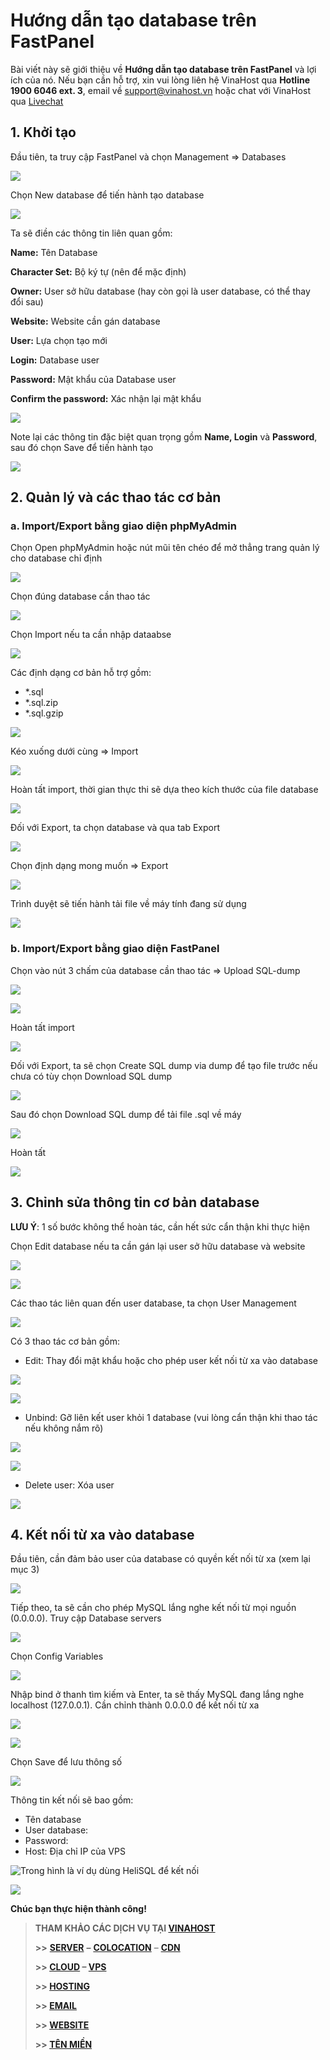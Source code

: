 # Hướng dẫn tạo database trên FastPanel

Bài viết này sẽ giới thiệu về **Hướng dẫn tạo database trên FastPanel** và lợi ích của nó. Nếu bạn cần hỗ trợ, xin vui lòng liên hệ VinaHost qua **Hotline 1900 6046 ext. 3**, email về [support@vinahost.vn](mailto:support@vinahost.vn) hoặc chat với VinaHost qua [Livechat](https://livechat.vinahost.vn)

## 1. Khởi tạo

Đầu tiên, ta truy cập FastPanel và chọn Management => Databases

 ![](attachments/b827ff42-14e1-419e-9a21-bf6575b22f1a.png)

Chọn New database để tiến hành tạo database

 ![](attachments/8445ecc2-8c01-4df4-a581-7faf4fe6a531.png)

Ta sẽ điền các thông tin liên quan gồm:

**Name:** Tên Database

**Character Set:** Bộ ký tự (nên để mặc định)

**Owner:** User sở hữu database (hay còn gọi là user database, có thể thay đổi sau)

**Website:** Website cần gán database

**User:** Lựa chọn tạo mới

**Login:** Database user

**Password:** Mật khẩu của Database user

**Confirm the password:** Xác nhận lại mật khẩu

 ![](attachments/e2e4cd7e-daae-482e-b591-d65393b9ae78.png)

Note lại các thông tin đặc biệt quan trọng gồm **Name, Login** và **Password**, sau đó chọn Save để tiến hành tạo

 ![](attachments/4c469a43-987f-4e34-b4d8-7d94ecaa7c38.png)

## 2. Quản lý và các thao tác cơ bản

### a. Import/Export bằng giao diện phpMyAdmin

Chọn Open phpMyAdmin hoặc nút mũi tên chéo để mở thẳng trang quản lý cho database chỉ định

 ![](attachments/3b3c1d63-d09b-4833-902d-323ea0bb1fb2.png)

Chọn đúng database cần thao tác

 ![](attachments/e41592c8-b4b9-4554-be0e-2b494d4025ca.png)

Chọn Import nếu ta cần nhập dataabse

 ![](attachments/75eceba5-2dae-48db-a253-b17ea6f6ec32.png)

Các định dạng cơ bản hỗ trợ gồm:

* \*.sql
* \*.sql.zip
* \*.sql.gzip

 ![](attachments/68f092b8-8b26-4b11-b109-e0ae114e4d40.png)

Kéo xuống dưới cùng => Import

 ![](attachments/28dc94fd-0393-429b-9151-b69a8e48fb1e.png)

Hoàn tất import, thời gian thực thi sẽ dựa theo kích thước của file database

 ![](attachments/b612198f-4bda-4d8c-8264-6b0f91ba4c89.png)

Đối với Export, ta chọn database và qua tab Export

 ![](attachments/f7d5bbb4-e1d0-4e95-a096-812087c6a929.png)

Chọn định dạng mong muốn => Export

 ![](attachments/d1b774a3-0186-4061-89a0-90eae1be9fe1.png)

Trình duyệt sẽ tiến hành tải file về máy tính đang sử dụng

 ![](attachments/d0a24fe7-db57-4bf4-9b5e-a3d157499763.png)

### b. Import/Export bằng giao diện FastPanel

Chọn vào nút 3 chấm của database cần thao tác => Upload SQL-dump

 ![](attachments/719ba1a7-5576-4448-b835-bb0d1799f6b4.png)

 ![](attachments/5e8c1fc9-6d26-4ca7-8e3f-92a448eb2224.png)

Hoàn tất import

 ![](attachments/a45fc0d4-4569-4d3c-acc2-dcd72399bf4b.png)

Đối với Export, ta sẽ chọn Create SQL dump via dump để tạo file trước nếu chưa có tùy chọn Download SQL dump

 ![](attachments/ef9a35bc-51a2-43bd-887e-b2d245768806.png)

Sau đó chọn Download SQL dump để tải file .sql về máy

 ![](attachments/72238672-29a2-4e73-906d-6534537e7498.png)

Hoàn tất

 ![](attachments/d0a24fe7-db57-4bf4-9b5e-a3d157499763.png)

## 3. Chỉnh sửa thông tin cơ bản database

**LƯU Ý**: 1 số bước không thể hoàn tác, cần hết sức cẩn thận khi thực hiện

Chọn Edit database nếu ta cần gán lại user sở hữu database và website

 ![](attachments/22a373e2-05e5-4ff1-a464-7e1cc0b98b27.png)

 ![](attachments/6676df4b-846b-4283-8250-67bc2f8ea9da.png)

Các thao tác liên quan đến user database, ta chọn User Management

 ![](attachments/46192fc7-87e5-493b-a503-9baf44962c14.png)

Có 3 thao tác cơ bản gồm:

* Edit: Thay đổi mật khẩu hoặc cho phép user kết nối từ xa vào database

 ![](attachments/3603a66b-129d-4900-a3e4-3f19dfc5b772.png)

 ![](attachments/d1bc6e83-ccbd-4bd0-89eb-af2535ab0d94.png)


* Unbind: Gỡ liên kết user khỏi 1 database (vui lòng cẩn thận khi thao tác nếu không nắm rõ)

 ![](attachments/7c4aa0d9-bc92-4b2d-9b16-8408e1d7b1ec.png)

 ![](attachments/076a8737-a4e2-4fc0-95da-a42ced4421e4.png)

* Delete user: Xóa user

 ![](attachments/7088420d-2866-421f-b058-685958742f94.png)

## 4. Kết nối từ xa vào database

Đầu tiên, cần đảm bảo user của database có quyền kết nối từ xa (xem lại mục 3)

 ![](attachments/9c70ee9f-a2e4-4c18-80e5-16802f580532.png)

Tiếp theo, ta sẽ cần cho phép MySQL lắng nghe kết nối từ mọi nguồn (0.0.0.0). Truy cập Database servers

 ![](attachments/ec9baae3-ec6d-4b53-b9cb-e8fb0baf0b4a.png)

Chọn Config Variables

 ![](attachments/5955cff0-1183-4492-8ddb-f6e288a83cc1.png)

Nhập bind ở thanh tìm kiếm và Enter, ta sẽ thấy MySQL đang lắng nghe localhost (127.0.0.1). Cần chỉnh thành 0.0.0.0 để kết nối từ xa

 ![](attachments/5d1538ee-0db8-43cd-8ef9-e3012a5f0687.png)

 ![](attachments/f7c50193-c862-4c21-bdde-86306734a784.png)

Chọn Save để lưu thông số

 ![](attachments/44a114a7-9b1c-4a86-8b02-d57d51c7889d.png)

Thông tin kết nối sẽ bao gồm:

* Tên database
* User database:
* Password:
* Host: Địa chỉ IP của VPS

 ![Trong hình là ví dụ dùng HeliSQL để kết nối](attachments/67e879e5-5428-46bf-bf97-7bb883c20817.png)

 ![](attachments/e472cea1-2584-463b-8a5a-7f3817d2ef05.png)

**Chúc bạn thực hiện thành công!**

> **THAM KHẢO CÁC DỊCH VỤ TẠI [VINAHOST](https://vinahost.vn/)**
>
> **>>** **[SERVER](https://vinahost.vn/thue-may-chu-rieng/)** **–** **[COLOCATION](https://vinahost.vn/colocation.html)** – **[CDN](https://vinahost.vn/dich-vu-cdn-chuyen-nghiep)**
>
> **>> [CLOUD](https://vinahost.vn/cloud-server-gia-re/) – [VPS](https://vinahost.vn/vps-ssd-chuyen-nghiep/)**
>
> **>> [HOSTING](https://vinahost.vn/wordpress-hosting)**
>
> **>> [EMAIL](https://vinahost.vn/email-hosting)**
>
> **>> [WEBSITE](http://vinawebsite.vn/)**
>
> **>> [TÊN MIỀN](https://vinahost.vn/ten-mien-gia-re/)**